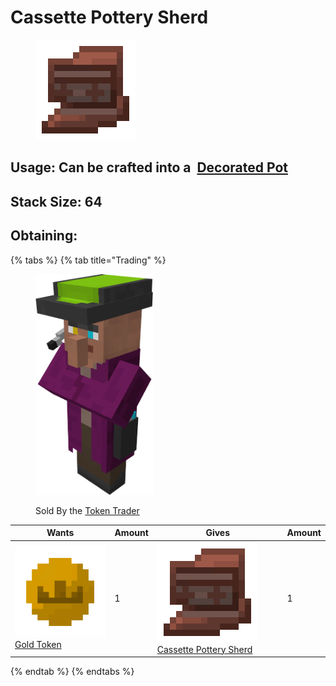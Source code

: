 # Cassette Pottery Sherd

<figure><img src="https://github.com/ItsMePok/PFE/blob/wikiAssets/wikiMain/cassette_pottery_sherd.png?raw=true" alt=""><figcaption></figcaption></figure>



## Usage: Can be crafted into a <img src="https://minecraft.wiki/images/thumb/Decorated_Pot_(N)_JE2_BE2.png/150px-Decorated_Pot_(N)_JE2_BE2.png?1209f" alt="" data-size="line"> [Decorated Pot](https://minecraft.wiki/w/Decorated_Pot)

## <img src="https://minecraft.wiki/images/Light_Gray_Bundle_JE1_BE1.png?b552e" alt="" data-size="line">Stack Size: 64

## Obtaining:

{% tabs %}
{% tab title="Trading" %}


<figure><img src="https://github.com/ItsMePok/PFE/blob/wikiAssets/Entity/token_trader.png?raw=true" alt="" width="188"><figcaption><p>Sold By the <a href="../../mobs/traders/token-trader.md">Token Trader</a></p></figcaption></figure>

<table><thead><tr><th>Wants</th><th data-type="number">Amount</th><th>Gives</th><th data-type="number">Amount</th></tr></thead><tbody><tr><td><a href="../../items/currency/tokens/gold-token.md"><img src="https://github.com/ItsMePok/PFE/blob/wikiAssets/wikiMain/gold_token.png?raw=true" alt="" data-size="line">Gold Token</a></td><td>1</td><td><img src="https://github.com/ItsMePok/PFE/blob/wikiAssets/wikiMain/cassette_pottery_sherd.png?raw=true" alt="" data-size="line"><a href="cassette-pottery-sherd.md">Cassette Pottery Sherd</a></td><td>1</td></tr></tbody></table>
{% endtab %}
{% endtabs %}

